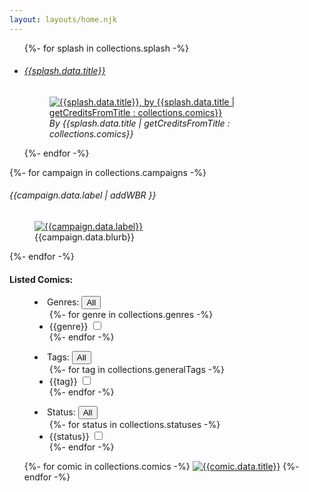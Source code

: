 ```yaml
---
layout: layouts/home.njk
---
```


<section class="splash-banner">
	<ul>
		{%- for splash in collections.splash -%} 
		<li data-title="{{splash.data.title}}"> 
		<h6 class="banner-title">
			<a href="{{splash.data.title | getUrlFromTitle : collections.comics}}"> {{splash.data.title}} </a>
		</h6>
		<figure class="banner-block">
			<a href="{{splash.data.title | getUrlFromTitle : collections.comics}}" class="banner-image">
				<img src="{{splash.data.image}}" alt="{{splash.data.title}}, by {{splash.data.title | getCreditsFromTitle : collections.comics}}" />
			</a> 
			<figcaption class="banner-caption">
				<cite class="banner-credit">By {{splash.data.title | getCreditsFromTitle : collections.comics}}</cite> 
			</figcaption>
		</figure>
		</li>
		{%- endfor -%} 
	</ul>
</section>
<section class="campaigns">
	{%- for campaign in collections.campaigns -%} 
	<div class="campaign">
		<h6 class="campaign-title">
			{{campaign.data.label | addWBR }}
		</h6>
		<figure class="image-block">
			<a href="{{campaign.data.link}}" target="_blank"><img src="{{campaign.data.image}}" alt="{{campaign.data.label}}" /></a> 
			<figcaption class="image-caption">
				{{campaign.data.blurb}}
			</figcaption>
		</figure>
	</div>
	{%- endfor -%} 	
</section>
<section class="comics">
	<h4 class="comics-title">
		Listed Comics: 
	</h4>
	<form id="comics-list-options">
	<menu class="comic-ops"> 
		<li class="comic-op" data-toggleblock="closed"><span class="op-title" data-toggler="active">Genres:</span>
		<button type="button" class="discloser-toggle" data-toggler="active" data-collection="genres">All</button> 
		<ul class="discloser-options-list">
			{%- for genre in collections.genres -%} 
			<li class="discloser-option">
				<label> 
					{{genre}}
					<input type="checkbox" name="genres" value="{{genre}}" />
				</label>
			</li>
			{%- endfor -%} 
		</ul>
		<li class="comic-op" data-toggleblock="closed"><span class="op-title" data-toggler="active">Tags:</span>
		<button type="button" class="discloser-toggle" data-toggler="active" data-collection="tags">All</button> 
		<ul class="discloser-options-list">
			{%- for tag in collections.generalTags -%} 
			<li class="discloser-option">
				<label> 
					{{tag}}
					<input type="checkbox" name="generalTags" value="{{tag}}" />
				</label>
			</li>
			{%- endfor -%} 
		</ul>
		</li>
		<li class="comic-op" data-toggleblock="closed"><span class="op-title" data-toggler="active">Status:</span>
		<button type="button" class="discloser-toggle" data-toggler="active" data-collection="statuses">All</button> 
		<ul class="discloser-options-list">
			{%- for status in collections.statuses -%} 
			<li class="discloser-option">
				<label> 
					{{status}}
					<input type="checkbox" name="statuses" value="{{status}}" />
				</label>
			</li>
			{%- endfor -%} 
		</ul>
		</li>
	</menu>
	</form>
	<div class="comic-grid-box">
		<ul class="comic-grid">
			{%- for comic in collections.comics -%}
			<li{% if page.url== comic.url %} aria-current="page" {% endif %} data-title="{{comic.data.title}}">
				<a class="comic-thumb" href='{{ comic.url }}'><img src='{{comic.data.thumbnail}}' alt='{{comic.data.title}}' /></a>
			</li>
			{%- endfor -%} 
		</ul>
	</div>
</section>
<script type="module" src="/js/togglers.js"></script>
